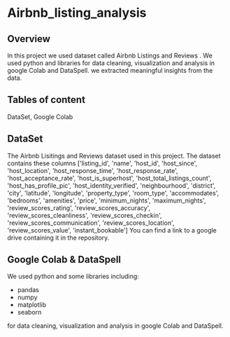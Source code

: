 # Airbnb_listing_analysis
## Overview
In this project we used dataset called Airbnb Listings and Reviews . We used python and libraries for data cleaning, visualization and analysis in google Colab and DataSpell.
we extracted meaningful insights from the data. 

 ## Tables of content
 DataSet, Google Colab 
 
 ## DataSet
The Airbnb Lisitings and Reviews dataset used in this project. The dataset contains these columns 
['listing_id', 'name', 'host_id', 'host_since', 'host_location', 'host_response_time', 'host_response_rate', 'host_acceptance_rate', 'host_is_superhost', 'host_total_listings_count', 'host_has_profile_pic', 'host_identity_verified', 'neighbourhood', 'district', 'city', 'latitude', 'longitude', 'property_type', 'room_type', 'accommodates', 'bedrooms', 'amenities', 'price', 'minimum_nights', 'maximum_nights', 'review_scores_rating', 'review_scores_accuracy', 'review_scores_cleanliness', 'review_scores_checkin', 'review_scores_communication', 'review_scores_location', 'review_scores_value', 'instant_bookable'] You can find a link to a google drive containing it in the repository. 

 ## Google Colab & DataSpell
 We used python and some libraries including:
* pandas 
* numpy
* matplotlib
* seaborn

for data cleaning, visualization and analysis in google Colab and DataSpell.
